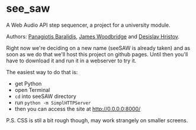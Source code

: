 see_saw
=======

A Web Audio API step sequencer, a project for a university module.

Authors: [Panagiotis Baralidis](https://github.com/panbar), [James Woodbridge](mailto:james@cynomusic.com) and [Desislav Hristov](https://github.com/dshr).

Right now we're deciding on a new name (seeSAW is already taken) and as soon as we do that we'll host this project on github pages.
Until then you'll have to download it and run it in a webserver to try it. 

The easiest way to do that is:
- get Python
- open Terminal
- `cd` into seeSAW directory
- run `python -m SimplHTTPServer`
- then you can access the site at http://0.0.0.0:8000/

P.S.
CSS is stil a bit rough though, may work strangely on smaller screens.
